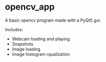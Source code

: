 # opencv_app
A basic opencv program made with a PyQt5 gui.

Includes:
  - Webcam loading and playing
  - Snapshots
  - Image loading
  - Image histogram rqualization
